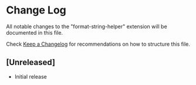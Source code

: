 # Change Log

All notable changes to the "format-string-helper" extension will be documented in this file.

Check [Keep a Changelog](http://keepachangelog.com/) for recommendations on how to structure this file.

## [Unreleased]

- Initial release